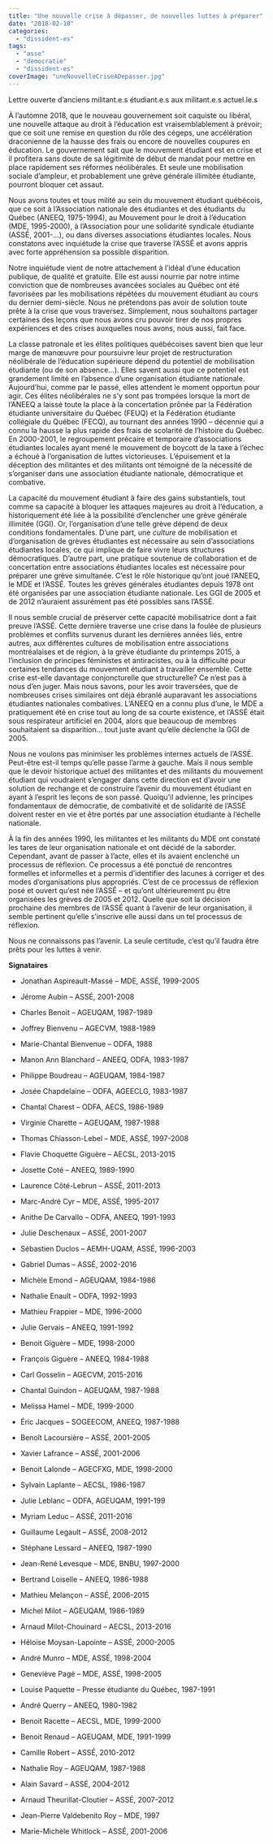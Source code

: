 ```yaml
---
title: "Une nouvelle crise à dépasser, de nouvelles luttes à préparer"
date: "2018-02-10"
categories: 
  - "dissident-es"
tags: 
  - "asse"
  - "democratie"
  - "dissident-es"
coverImage: "uneNouvelleCriseADepasser.jpg"
---
```


Lettre ouverte d’anciens militant.e.s étudiant.e.s aux militant.e.s actuel.le.s

À l’automne 2018, que le nouveau gouvernement soit caquiste ou libéral, une nouvelle attaque au droit à l’éducation est vraisemblablement à prévoir; que ce soit une remise en question du rôle des cégeps, une accélération draconienne de la hausse des frais ou encore de nouvelles coupures en éducation. Le gouvernement sait que le mouvement étudiant est en crise et il profitera sans doute de sa légitimité de début de mandat pour mettre en place rapidement ses réformes néolibérales. Et seule une mobilisation sociale d’ampleur, et probablement une grève générale illimitée étudiante, pourront bloquer cet assaut.

Nous avons toutes et tous milité au sein du mouvement étudiant québécois, que ce soit à l’Association nationale des étudiantes et des étudiants du Québec (ANEEQ, 1975-1994), au Mouvement pour le droit à l’éducation (MDE, 1995-2000), à l’Association pour une solidarité syndicale étudiante (ASSÉ, 2001-…), ou dans diverses associations étudiantes locales. Nous constatons avec inquiétude la crise que traverse l’ASSÉ et avons appris avec forte appréhension sa possible disparition.

Notre inquiétude vient de notre attachement à l’idéal d’une éducation publique, de qualité et gratuite. Elle est aussi nourrie par notre intime conviction que de nombreuses avancées sociales au Québec ont été favorisées par les mobilisations répétées du mouvement étudiant au cours du dernier demi-siècle. Nous ne prétendons pas avoir de solution toute prête à la crise que vous traversez. Simplement, nous souhaitons partager certaines des leçons que nous avons cru pouvoir tirer de nos propres expériences et des crises auxquelles nous avons, nous aussi, fait face.

La classe patronale et les élites politiques québécoises savent bien que leur marge de manœuvre pour poursuivre leur projet de restructuration néolibérale de l’éducation supérieure dépend du potentiel de mobilisation étudiante (ou de son absence…). Elles savent aussi que ce potentiel est grandement limité en l’absence d’une organisation étudiante nationale. Aujourd’hui, comme par le passé, elles attendent le moment opportun pour agir. Ces élites néolibérales ne s’y sont pas trompées lorsque la mort de l’ANEEQ a laissé toute la place à la concertation prônée par la Fédération étudiante universitaire du Québec (FEUQ) et la Fédération étudiante collégiale du Québec (FECQ), au tournant des années 1990 – décennie qui a connu la hausse la plus rapide des frais de scolarité de l’histoire du Québec. En 2000-2001, le regroupement précaire et temporaire d’associations étudiantes locales ayant mené le mouvement de boycott de la taxe à l’échec a échoué à l’organisation de luttes victorieuses. L’épuisement et la déception des militantes et des militants ont témoigné de la nécessité de s’organiser dans une association étudiante nationale, démocratique et combative.

La capacité du mouvement étudiant à faire des gains substantiels, tout comme sa capacité à bloquer les attaques majeures au droit à l’éducation, a historiquement été liée à la possibilité d’enclencher une grève générale illimitée (GGI). Or, l’organisation d’une telle grève dépend de deux conditions fondamentales. D’une part, une _culture_ de mobilisation et d’organisation de grèves étudiantes est nécessaire au sein d’associations étudiantes locales, ce qui implique de faire vivre leurs structures démocratiques. D’autre part, une pratique soutenue de collaboration et de concertation entre associations étudiantes locales est nécessaire pour préparer une grève simultanée. C’est le rôle historique qu’ont joué l’ANEEQ, le MDE et l’ASSÉ. Toutes les grèves générales étudiantes depuis 1978 ont été organisées par une association étudiante nationale. Les GGI de 2005 et de 2012 n’auraient assurément pas été possibles sans l’ASSÉ.

Il nous semble crucial de préserver cette capacité mobilisatrice dont a fait preuve l’ASSÉ. Cette dernière traverse une crise dans la foulée de plusieurs problèmes et conflits survenus durant les dernières années liés, entre autres, aux différentes cultures de mobilisation entre associations montréalaises et de région, à la grève étudiante du printemps 2015, à l’inclusion de principes féministes et antiracistes, ou à la difficulté pour certaines tendances du mouvement étudiant à travailler ensemble. Cette crise est-elle davantage conjoncturelle que structurelle? Ce n’est pas à nous d’en juger. Mais nous savons, pour les avoir traversées, que de nombreuses crises similaires ont déjà ébranlé auparavant les associations étudiantes nationales combatives. L’ANEEQ en a connu plus d’une, le MDE a pratiquement été en crise tout au long de sa courte existence, et l’ASSÉ était sous respirateur artificiel en 2004, alors que beaucoup de membres souhaitaient sa disparition… tout juste avant qu’elle déclenche la GGI de 2005.

Nous ne voulons pas minimiser les problèmes internes actuels de l’ASSÉ. Peut-être est-il temps qu’elle passe l’arme à gauche. Mais il nous semble que le devoir historique actuel des militantes et des militants du mouvement étudiant qui voudraient s’engager dans cette direction est d’avoir une solution de rechange et de construire l’avenir du mouvement étudiant en ayant à l’esprit les leçons de son passé. Quoiqu’il advienne, les principes fondamentaux de démocratie, de combativité et de solidarité de l’ASSÉ doivent rester en vie et être portés par une association étudiante à l’échelle nationale.

À la fin des années 1990, les militantes et les militants du MDE ont constaté les tares de leur organisation nationale et ont décidé de la saborder. Cependant, avant de passer à l’acte, elles et ils avaient enclenché un processus de réflexion. Ce processus a été ponctué de rencontres formelles et informelles et a permis d’identifier des lacunes à corriger et des modes d’organisations plus appropriés. C’est de ce processus de réflexion posé et ouvert qu’est née l’ASSÉ – et qu’ont ultérieurement pu être organisées les grèves de 2005 et 2012. Quelle que soit la décision prochaine des membres de l’ASSÉ quant à l’avenir de leur organisation, il semble pertinent qu’elle s’inscrive elle aussi dans un tel processus de réflexion.

Nous ne connaissons pas l’avenir. La seule certitude, c’est qu’il faudra être prêts pour les luttes à venir.

**Signataires**

- Jonathan Aspireault-Massé – MDE, ASSÉ, 1999-2005
    
- Jérome Aubin – ASSÉ, 2001-2008
    
- Charles Benoit – AGEUQAM, 1987-1989
    
- Joffrey Bienvenu – AGECVM, 1988-1989
    
- Marie-Chantal Bienvenue – ODFA, 1988
    
- Manon Ann Blanchard – ANEEQ, ODFA, 1983-1987
    
- Philippe Boudreau – AGEUQAM, 1984-1987
    
- Josée Chapdelaine – ODFA, AGEECLG, 1983-1987
    
- Chantal Charest – ODFA, AECS, 1986-1989
    
- Virginie Charette – AGEUQAM, 1987-1988
    
- Thomas Chiasson-Lebel – MDE, ASSÉ, 1997-2008
    
- Flavie Choquette Giguère – AECSL, 2013-2015
    
- Josette Coté – ANEEQ, 1989-1990
    
- Laurence Côté-Lebrun – ASSÉ, 2011-2013
    
- Marc-André Cyr – MDE, ASSÉ, 1995-2017
    
- Anithe De Carvallo – ODFA, ANEEQ, 1991-1993
    
- Julie Deschenaux – ASSÉ, 2001-2007
    
- Sébastien Duclos – AEMH-UQAM, ASSÉ, 1996-2003
    
- Gabriel Dumas – ASSÉ, 2002-2016
    
- Michèle Emond – AGEUQAM, 1984-1986
    
- Nathalie Enault – ODFA, 1992-1993
    
- Mathieu Frappier – MDE, 1996-2000
    
- Julie Gervais – ANEEQ, 1991-1992
    
- Benoit Giguère – MDE, 1998-2000
    
- François Giguère – ANEEQ, 1984-1988
    
- Carl Gosselin – AGECVM, 2015-2016
    
- Chantal Guindon – AGEUQAM, 1987-1988
    
- Melissa Hamel – MDE, 1999-2000
    
- Éric Jacques – SOGEECOM, ANEEQ, 1987-1988
    
- Benoît Lacoursière – ASSÉ, 2001-2005
    
- Xavier Lafrance – ASSÉ, 2001-2006
    
- Benoit Lalonde – AGECFXG, MDE, 1998-2000
    
- Sylvain Laplante – AECSL, 1986-1987
    
- Julie Leblanc – ODFA, AGEUQAM, 1991-199
    
- Myriam Leduc – ASSÉ, 2011-2016
    
- Guillaume Legault – ASSÉ, 2008-2012
    
- Stéphane Lessard – ANEEQ, 1987-1990
    
- Jean-René Levesque – MDE, BNBU, 1997-2000
    
- Bertrand Loiselle – ANEEQ, 1986-1988
    
- Mathieu Melançon – ASSÉ, 2006-2015
    
- Michel Milot – AGEUQAM, 1986-1989
    
- Arnaud Milot-Chouinard – AECSL, 2013-2016
    
- Héloïse Moysan-Lapointe – ASSÉ, 2000-2005
    
- André Munro – MDE, ASSÉ, 1998-2004
    
- Geneviève Pagé – MDE, ASSÉ, 1998-2005
    
- Louise Paquette – Presse étudiante du Québec, 1987-1991
    
- André Querry – ANEEQ, 1980-1982
    
- Benoit Racette – AECSL, MDE, 1999-2000
    
- Benoit Renaud – AGEUQAM, MDE, 1991-1999
    
- Camille Robert – ASSÉ, 2010-2012
    
- Nathalie Roy – AGEUQAM, 1987-1988
    
- Alain Savard – ASSÉ, 2004-2012
    
- Arnaud Theurillat-Cloutier – ASSÉ, 2007-2012
    
- Jean-Pierre Valdebenito Roy – MDE, 1997
    
- Marie-Michèle Whitlock – ASSÉ, 2001-2006
